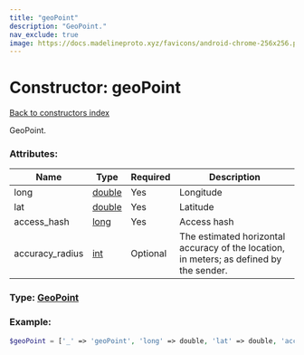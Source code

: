 ```yaml
---
title: "geoPoint"
description: "GeoPoint."
nav_exclude: true
image: https://docs.madelineproto.xyz/favicons/android-chrome-256x256.png
---
```

# Constructor: geoPoint  
[Back to constructors index](/API_docs/constructors/index.html)



GeoPoint.

### Attributes:

| Name     |    Type       | Required | Description |
|----------|---------------|----------|-------------|
|long|[double](/API_docs/types/double.html) | Yes|Longitude|
|lat|[double](/API_docs/types/double.html) | Yes|Latitude|
|access\_hash|[long](/API_docs/types/long.html) | Yes|Access hash|
|accuracy\_radius|[int](/API_docs/types/int.html) | Optional|The estimated horizontal accuracy of the location, in meters; as defined by the sender.|



### Type: [GeoPoint](/API_docs/types/GeoPoint.html)


### Example:

```php
$geoPoint = ['_' => 'geoPoint', 'long' => double, 'lat' => double, 'access_hash' => long, 'accuracy_radius' => int];
```  
